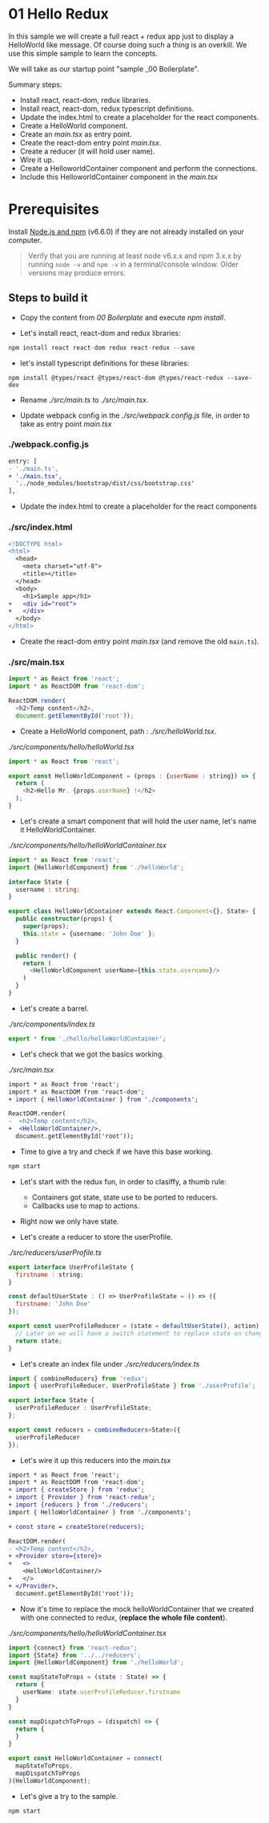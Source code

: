 # 01 Hello Redux

In this sample we will create a full react + redux app just to display a HelloWorld like message.
Of course doing such a thing is an overkill. We use this simple sample to learn the
concepts.

We will take as our startup point "sample _00 Boilerplate".


Summary steps:

- Install react, react-dom, redux libraries.
- Install react, react-dom, redux typescript definitions.
- Update the index.html to create a placeholder for the react components.
- Create a HelloWorld component.
- Create an _main.tsx_ as entry point.
- Create the react-dom entry point _main.tsx_.
- Create a reducer (it will hold user name).
- Wire it up.
- Create a HelloworldContainer component and perform the connections.
- Include this HelloworldContainer component in the _main.tsx_

# Prerequisites

Install [Node.js and npm](https://nodejs.org/en/) (v6.6.0) if they are not already installed on your computer.

> Verify that you are running at least node v6.x.x and npm 3.x.x by running `node -v` and `npm -v` in a terminal/console window. Older versions may produce errors.

## Steps to build it

- Copy the content from _00 Boilerplate_ and execute _npm install_.

- Let's install react, react-dom and redux libraries:

```javascript
npm install react react-dom redux react-redux --save
```

- let's install typescript definitions for these libraries:

```
npm install @types/react @types/react-dom @types/react-redux --save-dev
```

- Rename _./src/main.ts_ to _./src/main.tsx_.

- Update webpack config in the _./src/webpack.config.js_ file, in order to take as entry point _main.tsx_

### ./webpack.config.js
```diff
entry: [
- './main.ts',
+ './main.tsx',
  '../node_modules/bootstrap/dist/css/bootstrap.css'
],

```

- Update the index.html to create a placeholder for the react components

### ./src/index.html
```diff
<!DOCTYPE html>
<html>
  <head>
    <meta charset="utf-8">
    <title></title>
  </head>
  <body>
    <h1>Sample app</h1>
+   <div id="root">
+   </div>    
  </body>
</html>
```

- Create the react-dom entry point _main.tsx_ (and remove the old `main.ts`).

### ./src/main.tsx
```javascript
import * as React from 'react';
import * as ReactDOM from 'react-dom';

ReactDOM.render(
  <h2>Temp content</h2>,
  document.getElementById('root'));
```

- Create a HelloWorld component, path : _./src/helloWorld.tsx_.

_./src/components/hello/helloWorld.tsx_

```javascript
import * as React from 'react';

export const HelloWorldComponent = (props : {userName : string}) => {
  return (
    <h2>Hello Mr. {props.userName} !</h2>
  );
}
```

- Let's create a smart component that will hold the user name, let's name it HelloWorldContainer.

_./src/components/hello/helloWorldContainer.tsx_

```typescript
import * as React from 'react';
import {HelloWorldComponent} from './helloWorld';

interface State {
  username : string;
}

export class HelloWorldContainer extends React.Component<{}, State> {
  public constructor(props) {
    super(props);
    this.state = {username: 'John Doe' };
  }

  public render() {
    return (
      <HelloWorldComponent userName={this.state.username}/>
    )
  }
}
```

- Let's create a barrel.

_./src/components/index.ts_

```typescript
export * from './hello/helloWorldContainer';
```

- Let's check that we got the basics working.

_./src/main.tsx_

```diff
import * as React from 'react';
import * as ReactDOM from 'react-dom';
+ import { HelloWorldContainer } from './components';

ReactDOM.render(
-  <h2>Temp content</h2>,
+  <HelloWorldContainer/>,
  document.getElementById('root'));
```

- Time to give a try and check if we have this base working.

```bash
npm start
```

- Let's start with the redux fun, in order to clasiffy, a thumb rule:
  - Containers got state, state use to be ported to reducers.
  - Callbacks use to map to actions.

- Right now we only have state.

- Let's create a reducer to store the userProfile.

_./src/reducers/userProfile.ts_

```javascript
export interface UserProfileState {
  firstname : string;
}

const defaultUserState : () => UserProfileState = () => ({
  firstname: 'John Doe'
});

export const userProfileReducer = (state = defaultUserState(), action) => {
  // Later on we will have a switch statement to replace state on changes.
  return state;
}
```

- Let's create an index file under _./src/reducers/index.ts_

```typescript
import { combineReducers} from 'redux';
import { userProfileReducer, UserProfileState } from './userProfile';

export interface State {
  userProfileReducer : UserProfileState;
};

export const reducers = combineReducers<State>({
  userProfileReducer
});
```

- Let's wire it up this reducers into the _main.tsx_

```diff
import * as React from 'react';
import * as ReactDOM from 'react-dom';
+ import { createStore } from 'redux';
+ import { Provider } from 'react-redux';
+ import {reducers } from './reducers';
import { HelloWorldContainer } from './components';

+ const store = createStore(reducers);

ReactDOM.render(
- <h2>Temp content</h2>,
+ <Provider store={store}>
+   <>    
    <HelloWorldContainer/>
+   </>    
+ </Provider>,
  document.getElementById('root'));
```

- Now it's time to replace the mock helloWorldContainer that we created with one
connected to redux, (**replace the whole file content**).

_./src/components/hello/helloWorldContainer.tsx_

```typescript
import {connect} from 'react-redux';
import {State} from '../../reducers';
import {HelloWorldComponent} from './helloWorld';

const mapStateToProps = (state : State) => {
  return {
    userName: state.userProfileReducer.firstname
  }
}

const mapDispatchToProps = (dispatch) => {
  return {
  }
}

export const HelloWorldContainer = connect(
  mapStateToProps,
  mapDispatchToProps
)(HelloWorldComponent);
```

- Let's give a try to the sample.

```
npm start
```


